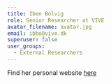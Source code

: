 ```yaml
---
title: Iben Bolvig
role: Senior Researcher at VIVE
avatar_filename: avatar.jpg
email: ibbo@vive.dk
superuser: false
user_groups:
  - External Researchers
---
```

Find her personal website [here](https://www.vive.dk/da/medarbejdere/iben-bolvig-1806/?limit=20&offset=0)

